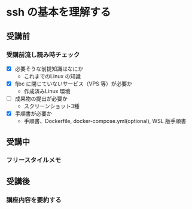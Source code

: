 # ssh の基本を理解する

## 受講前

### 受講前流し読み時チェック

- [x] 必要そうな前提知識はなにか
  - これまでのLinux の知識
- [x] fjbc に閉じていないサービス（VPS 等）が必要か
  - 作成済みLinux 環境
- [ ] 成果物の提出が必要か
  - スクリーンショット3種
- [x] 手順書が必要か
  - 手順書、Dockerfile, docker-compose.yml(optional), WSL 版手順書

## 受講中

### フリースタイルメモ

## 受講後

### 講座内容を要約する
